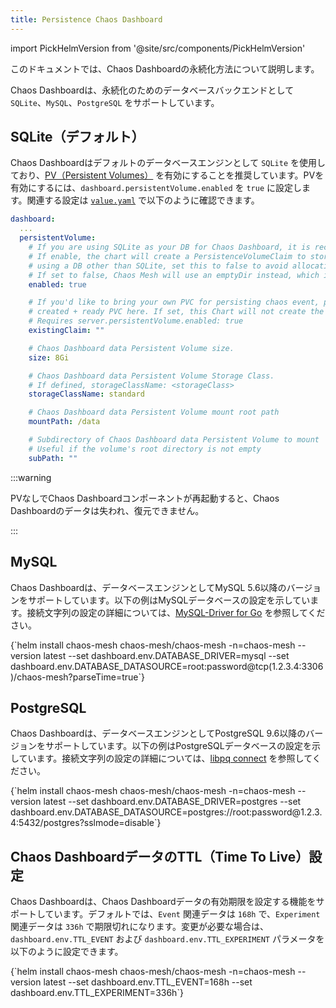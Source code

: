 ```yaml
---
title: Persistence Chaos Dashboard
---
```


import PickHelmVersion from '@site/src/components/PickHelmVersion'

このドキュメントでは、Chaos Dashboardの永続化方法について説明します。

Chaos Dashboardは、永続化のためのデータベースバックエンドとして `SQLite`、`MySQL`、`PostgreSQL` をサポートしています。

## SQLite（デフォルト）

Chaos Dashboardはデフォルトのデータベースエンジンとして `SQLite` を使用しており、[PV（Persistent Volumes）](https://kubernetes.io/docs/concepts/storage/persistent-volumes/) を有効にすることを推奨しています。PVを有効にするには、`dashboard.persistentVolume.enabled` を `true` に設定します。関連する設定は [`value.yaml`](https://github.com/chaos-mesh/chaos-mesh/blob/master/helm/chaos-mesh/values.yaml#L255-L282) で以下のように確認できます。

```yaml
dashboard:
  ...
  persistentVolume:
    # If you are using SQLite as your DB for Chaos Dashboard, it is recommended to enable persistence.
    # If enable, the chart will create a PersistenceVolumeClaim to store its state in. If you are
    # using a DB other than SQLite, set this to false to avoid allocating unused storage.
    # If set to false, Chaos Mesh will use an emptyDir instead, which is ephemeral.
    enabled: true

    # If you'd like to bring your own PVC for persisting chaos event, pass the name of the
    # created + ready PVC here. If set, this Chart will not create the default PVC.
    # Requires server.persistentVolume.enabled: true
    existingClaim: ""

    # Chaos Dashboard data Persistent Volume size.
    size: 8Gi

    # Chaos Dashboard data Persistent Volume Storage Class.
    # If defined, storageClassName: <storageClass>
    storageClassName: standard

    # Chaos Dashboard data Persistent Volume mount root path
    mountPath: /data

    # Subdirectory of Chaos Dashboard data Persistent Volume to mount
    # Useful if the volume's root directory is not empty
    subPath: ""
```

:::warning

PVなしでChaos Dashboardコンポーネントが再起動すると、Chaos Dashboardのデータは失われ、復元できません。

:::

## MySQL

Chaos Dashboardは、データベースエンジンとしてMySQL 5.6以降のバージョンをサポートしています。以下の例はMySQLデータベースの設定を示しています。接続文字列の設定の詳細については、[MySQL-Driver for Go](https://github.com/go-sql-driver/mysql#dsn-data-source-name) を参照してください。

<PickHelmVersion>
{`helm install chaos-mesh chaos-mesh/chaos-mesh -n=chaos-mesh --version latest --set dashboard.env.DATABASE_DRIVER=mysql --set dashboard.env.DATABASE_DATASOURCE=root:password@tcp(1.2.3.4:3306)/chaos-mesh?parseTime=true`}
</PickHelmVersion>

## PostgreSQL

Chaos Dashboardは、データベースエンジンとしてPostgreSQL 9.6以降のバージョンをサポートしています。以下の例はPostgreSQLデータベースの設定を示しています。接続文字列の設定の詳細については、[libpq connect](https://www.postgresql.org/docs/current/static/libpq-connect.html#LIBPQ-CONNSTRING) を参照してください。

<PickHelmVersion>
{`helm install chaos-mesh chaos-mesh/chaos-mesh -n=chaos-mesh --version latest --set dashboard.env.DATABASE_DRIVER=postgres --set dashboard.env.DATABASE_DATASOURCE=postgres://root:password@1.2.3.4:5432/postgres?sslmode=disable`}
</PickHelmVersion>

## Chaos DashboardデータのTTL（Time To Live）設定

Chaos Dashboardは、Chaos Dashboardデータの有効期限を設定する機能をサポートしています。デフォルトでは、`Event` 関連データは `168h` で、`Experiment` 関連データは `336h` で期限切れになります。変更が必要な場合は、`dashboard.env.TTL_EVENT` および `dashboard.env.TTL_EXPERIMENT` パラメータを以下のように設定できます。

<PickHelmVersion>
{`helm install chaos-mesh chaos-mesh/chaos-mesh -n=chaos-mesh --version latest --set dashboard.env.TTL_EVENT=168h --set dashboard.env.TTL_EXPERIMENT=336h`}
</PickHelmVersion>
